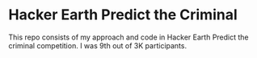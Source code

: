 # Hacker Earth Predict the Criminal
This repo consists of my approach and code in Hacker Earth Predict the criminal competition. I was 9th out of 3K participants.
